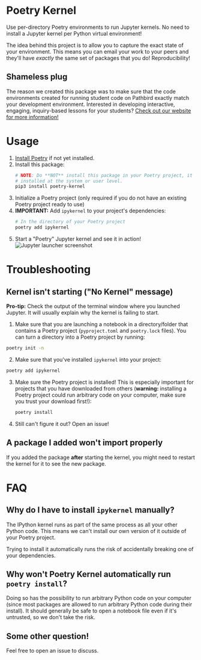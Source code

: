 # Poetry Kernel

Use per-directory Poetry environments to run Jupyter kernels. No need to install
a Jupyter kernel per Python virtual environment!

The idea behind this project is to allow you to capture the exact state of your
environment. This means you can email your work to your peers and they'll have
_exactly_ the same set of packages that you do! Reproducibility!

## Shameless plug

The reason we created this package was to make sure that the code environments
created for running student code on Pathbird exactly match your development
environment. Interested in developing interactive, engaging, inquiry-based
lessons for your students?
[Check out our website for more information!](https://pathbird.com/)

# Usage

1. [Install Poetry](https://python-poetry.org/docs/#installation) if not yet
   installed.
1. Install this package:
   ```sh
   # NOTE: Do **NOT** install this package in your Poetry project, it should be
   # installed at the system or user level.
   pip3 install poetry-kernel
   ```
1. Initialize a Poetry project (only required if you do not have an existing
   Poetry project ready to use)
1. **IMPORTANT:** Add `ipykernel` to your project's dependencies:
   ```sh
   # In the directory of your Poetry project
   poetry add ipykernel
   ```
1. Start a "Poetry" Jupyter kernel and see it in action!
   ![Jupyter launcher screenshot](.static/jupyter-screenshot.png)

# Troubleshooting

## Kernel isn't starting ("No Kernel" message)

**Pro-tip:** Check the output of the terminal window where you launched Jupyter.
It will usually explain why the kernel is failing to start.

1. Make sure that you are launching a notebook in a directory/folder that
   contains a Poetry project (`pyproject.toml` and `poetry.lock` files). You can
   turn a directory into a Poetry project by running:

```sh
poetry init -n
```

2. Make sure that you've installed `ipykernel` into your project:

```sh
poetry add ipykernel
```

3. Make sure the Poetry project is installed! This is especially important for
   projects that you have downloaded from others (**warning:** installing a
   Poetry project could run arbitrary code on your computer, make sure you trust
   your download first!):

   ```sh
   poetry install
   ```

4. Still can't figure it out? Open an issue!

## A package I added won't import properly

If you added the package **after** starting the kernel, you might need to
restart the kernel for it to see the new package.

# FAQ

## Why do I have to install `ipykernel` manually?

The IPython kernel runs as part of the same process as all your other Python
code. This means we can't install our own version of it outside of your Poetry
project.

Trying to install it automatically runs the risk of accidentally breaking one of
your dependencies.

## Why won't Poetry Kernel automatically run `poetry install`?

Doing so has the possibility to run arbitrary Python code on your computer
(since most packages are allowed to run arbitrary Python code during their
install). It should generally be safe to open a notebook file even if it's
untrusted, so we don't take the risk.

## Some other question!

Feel free to open an issue to discuss.
